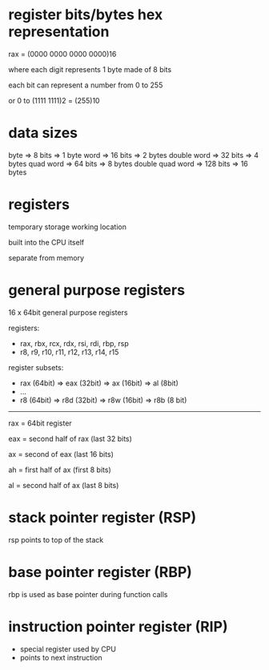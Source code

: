# register bits/bytes hex representation

rax = (0000 0000 0000 0000)16

where each digit represents 1 byte made of 8 bits

each bit can represent a number from 0 to 255 

or 0 to (1111 1111)2 = (255)10

# data sizes

byte => 8 bits => 1 byte
word => 16 bits => 2 bytes
double word => 32 bits => 4 bytes
quad word => 64 bits => 8 bytes
double quad word => 128 bits => 16 bytes

# registers

temporary storage working location

built into the CPU itself

separate from memory

# general purpose registers

16 x 64bit general purpose registers

registers:

- rax, rbx, rcx, rdx, rsi, rdi, rbp, rsp
- r8, r9, r10, r11, r12, r13, r14, r15

register subsets:

- rax (64bit) => eax (32bit) => ax (16bit) => al (8bit)
- ...
- r8 (64bit) => r8d (32bit) => r8w (16bit) => r8b (8 bit)

---

rax = 64bit register

eax = second half of rax (last 32 bits)

ax = second of eax (last 16 bits)

ah = first half of ax (first 8 bits)

al = second half of ax (last 8 bits)

# stack pointer register (RSP)

rsp points to top of the stack

# base pointer register (RBP)

rbp is used as base pointer during function calls

# instruction pointer register (RIP)

- special register used by CPU
- points to next instruction


